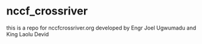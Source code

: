 # nccf_crossriver
this is a repo for nccfcrossriver.org developed by Engr Joel Ugwumadu and King Laolu Devid 
